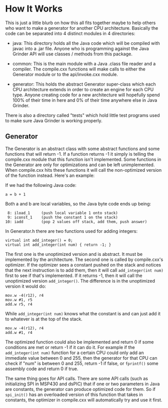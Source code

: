 How It Works
============

This is just a little blurb on how this all fits together maybe to
help others who want to make a generator for another CPU architecture.
Basically the code can be separated into 4 distinct modules in 4
directories:

* java: This directory holds all the Java code which will be compiled
with javac into a .jar file.  Anyone who is programming against the
Java Grinder API will use classes / methods from this package.

* common: This is the main module with a Java .class file reader and
a compiler.  The compile.cxx functions will make calls to either the
Generator module or to the api/invoke.cxx module.

* generator: This holds the abstract Generator super-class which each
CPU architecture extends in order to create an engine for each CPU type.
Anyone creating code for a new architecture will hopefully spend 100%
of their time in here and 0% of their time anywhere else in Java Grinder.

There is also a directory called "tests" which hold little test programs
used to make sure Java Grinder is working properly.

Generator
---------

The Generator is an abstract class with some abstract functions and
some functions that will return -1.  If a function returns -1 it simply
is telling the compile.cxx module that this function isn't implemented.
Some functions in the Generator are only for optimizations and can be
left unimplemented.  When compile.cxx hits these functions it will call
the non-optimized version of the function instead.  Here's an example:

If we had the following Java code:

```
a = b + 1
```

Both a and b are local variables, so the Java byte code ends up being:

```
 8: iload_1     (push local variable 1 onto stack)
 9: iconst_1    (push the constant 1 on the stack)
10: iadd        (pop 2 values off stack, add them, push answer)
```

In Generator.h there are two functions used for adding integers:

```
virtual int add_integer() = 0;
virtual int add_integer(int num) { return -1; }
```

The first one is the unoptimized version and is abstract.  It must be
implemented by the architecture.  The second one is called by compile.cxx's
optimizer.  If the optimizer sees a constant pushed on the stack and notices
that the next instruction is to add them, then it will call `add_integer(int num)`
first to see if that's implemented.  If it returns -1, then it will call
the unoptimized version `add_integer()`.  The difference is in the unoptimized
version it would do:
```
mov.w -4(r12), r4
mov.w #1, r5
add.w r5, r4
```
While `add_integer(int num)` knows what the constant is and can just add
it to whatever is at the top of the stack.

    mov.w -4(r12), r4
    add.w #1, r4

The optimized function could also be implemented and return 0 if
some conditions are met or return -1 if it can do it.  For example
if the `add_integer(int num)` function for a certain CPU could only
add an immediate value between 0 and 255, then the generator for that
CPU can check if "num" is between 0 and 255, return -1 if false,
or `fprintf()` some assembly code and return 0 if true.

The same thing goes for API calls.  There are some API calls (such
as initializing SPI in MSP430 and dsPIC) that if one or two parameters
in Java are constants, the generator can produce optimized code for them.
So if `spi_init()` has an overloaded version of this function that takes in
constants, the optimizer in compile.cxx will automatically try and use
it first.

